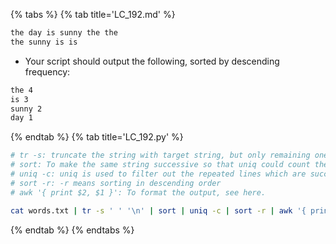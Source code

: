 {% tabs %}
{% tab title='LC_192.md' %}

```txt
the day is sunny the the
the sunny is is
```

* Your script should output the following, sorted by descending frequency:

```txt
the 4
is 3
sunny 2
day 1
```

{% endtab %}
{% tab title='LC_192.py' %}

```sh
# tr -s: truncate the string with target string, but only remaining one instance (e.g. multiple whitespaces)
# sort: To make the same string successive so that uniq could count the same string fully and correctly.
# uniq -c: uniq is used to filter out the repeated lines which are successive, -c means counting
# sort -r: -r means sorting in descending order
# awk '{ print $2, $1 }': To format the output, see here.

cat words.txt | tr -s ' ' '\n' | sort | uniq -c | sort -r | awk '{ print $2, $1 }'
```

{% endtab %}
{% endtabs %}